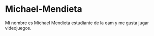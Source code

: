 # Michael-Mendieta
Mi nombre es Michael Mendieta estudiante de la eam y me gusta jugar videojuegos.
